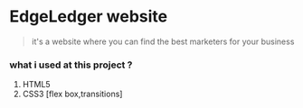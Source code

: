 # EdgeLedger website 

>it's a website where you can find the best marketers for your business

### what i used at this project ?
1. HTML5
2. CSS3 [flex box,transitions]
